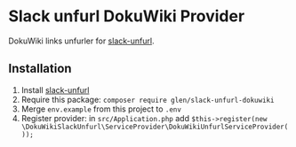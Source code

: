 # Slack unfurl DokuWiki Provider

DokuWiki links unfurler for [slack-unfurl].

[slack-unfurl]: https://github.com/glensc/slack-unfurl

## Installation

1. Install [slack-unfurl]
2. Require this package: `composer require glen/slack-unfurl-dokuwiki`
3. Merge `env.example` from this project to `.env`
4. Register provider: in `src/Application.php` add `$this->register(new \DokuWikiSlackUnfurl\ServiceProvider\DokuWikiUnfurlServiceProvider());`

[slack-unfurl]: https://github.com/glensc/slack-unfurl
